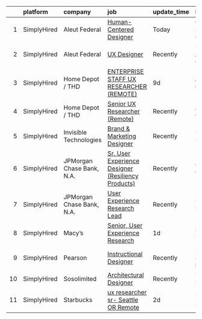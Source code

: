 

|    | platform    | company                   | job                                                                                                                                                                | update_time   | location                   |
|---:|:------------|:--------------------------|:-------------------------------------------------------------------------------------------------------------------------------------------------------------------|:--------------|:---------------------------|
|  1 | SimplyHired | Aleut Federal             | [Human-Centered Designer](https://www.simplyhired.com/job/8g5-LbdUUDUDr2F_VjfI88UpIvevwrxJojxilVetVXf13YGsQvKhuA?q=generative+designer)                            | Today         | Colorado Springs, CO       |
|  2 | SimplyHired | Aleut Federal             | [UX Designer](https://www.simplyhired.com/job/QSTp7tw8Oyt0r7WNahueg5MNGqCSLUwtG_REbPhdMpGfRey_3WUXeQ?q=generative+designer)                                        | Recently      | USAF Academy, CO           |
|  3 | SimplyHired | Home Depot / THD          | [ENTERPRISE STAFF UX RESEARCHER (REMOTE)](https://www.simplyhired.com/job/F2dYvTrtTfM4hm2tnSg6XQO6a-qI2tL7jGHGBQ1sJNn7B-BWs5Q7xA?q=generative+designer)            | 9d            | Atlanta, GA                |
|  4 | SimplyHired | Home Depot / THD          | [Senior UX Researcher (Remote)](https://www.simplyhired.com/job/DiCavZnQpT21ZdXEi_Pma3djtrmYlXd3j8AD_HXCabAQ_yf7OS0MHA?q=generative+designer)                      | Recently      | Atlanta, GA                |
|  5 | SimplyHired | Invisible Technologies    | [Brand & Marketing Designer](https://www.simplyhired.com/job/HTwYmjjsODkNfYDv_CyZzBHtdoAWeqs31ufgGegB44TMZ7wNUMGZHA?q=generative+designer)                         | Recently      | New York, NY               |
|  6 | SimplyHired | JPMorgan Chase Bank, N.A. | [Sr. User Experience Designer (Resiliency Products)](https://www.simplyhired.com/job/0rAIwL9jcErs8EX1nWKGVIMfF1DqRvyQid_Rbg55YugR4ms9Y3aO-A?q=generative+designer) | Recently      | Columbus, OH               |
|  7 | SimplyHired | JPMorgan Chase Bank, N.A. | [User Experience Research Lead](https://www.simplyhired.com/job/8Px6y3MHpFGr5048Xb53gENykecB-AFzPtOs17kDB296n_au6nHKmg?q=generative+designer)                      | Recently      | New York, NY               |
|  8 | SimplyHired | Macy’s                    | [Senior, User Experience Research](https://www.simplyhired.com/job/zxacOB3OCa-37oxXJtRu_l7Zsmcz-jAVUvMAhmgoLUls4PBiduD_7A?q=generative+designer)                   | 1d            | New York, NY               |
|  9 | SimplyHired | Pearson                   | [Instructional Designer](https://www.simplyhired.com/job/MFNiyjPfXa8DIrY3nfwHgRk0a9HyD9_7Hf4SJhfEkGY4NHJ2Of7ocQ?q=generative+designer)                             | Recently      | United States +3 locations |
| 10 | SimplyHired | Sosolimited               | [Architectural Designer](https://www.simplyhired.com/job/1wnZZjS_T2B-Khb33FLg8m5W26VpFJO-O7M0joPbDLzOi2-l3WqCTg?q=generative+designer)                             | Recently      | Boston, MA                 |
| 11 | SimplyHired | Starbucks                 | [ux researcher sr- Seattle OR Remote](https://www.simplyhired.com/job/kx_HRXTXzHk13Uzr6hdnCoRGHUi46IFgXHBEbORBVpy7WCiYt0ribA?q=generative+designer)                | 2d            | United States              |